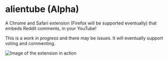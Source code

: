 alientube (Alpha)
=========

A Chrome and Safari extension (Firefox will be supported eventually) that embeds Reddit comments, in your YouTube!

This is a _work in progress_ and there may be issues. It will eventually support voting and commenting.

![Image of the extension in action](http://i.imgur.com/Vc8P3CQ.png)
